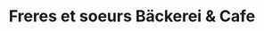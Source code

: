 ---
title: "Freres et soeurs Bäckerei & Cafe"
url: /hamburg/freres-et-soeurs-baeckerei-und-cafe/
shop: Bäckerei
---